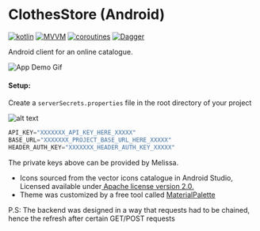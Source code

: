 # ClothesStore (Android)
[![kotlin](https://img.shields.io/badge/Kotlin-1.3.xx-blue)](https://kotlinlang.org/) [![MVVM ](https://img.shields.io/badge/Architecture-MVVM-brightgreen)](https://developer.android.com/jetpack/guide) [![coroutines](https://img.shields.io/badge/Kotlin-Coroutines-orange)](https://developer.android.com/kotlin/coroutines) [![Dagger](https://img.shields.io/badge/Dagger-Hilt-orange)](https://dagger.dev/hilt)

Android client for an online catalogue.

![App Demo Gif](https://user-images.githubusercontent.com/13585693/86788698-5b555800-c05e-11ea-880f-3a0afcb85f1f.gif)


#### Setup:
Create a `serverSecrets.properties` file in the root directory of your project

![alt text](https://user-images.githubusercontent.com/13585693/86789145-e3d3f880-c05e-11ea-8525-03ff1879d45f.png "serverSecrets setup")

```kotlin
API_KEY="XXXXXXX_API_KEY_HERE_XXXXX"
BASE_URL="XXXXXXX_PROJECT_BASE_URL_HERE_XXXXX"
HEADER_AUTH_KEY="XXXXXXX_HEADER_AUTH_KEY_XXXXX"
```

The private keys above can be provided by Melissa.


- Icons sourced from the vector icons catalogue in Android Studio, Licensed available under[ Apache license version 2.0.](https://www.apache.org/licenses/LICENSE-2.0.html)
- Theme was customized by a free tool called [MaterialPalette](https://www.materialpalette.com/brown/grey)


P.S: The backend was designed in a way that requests had to be chained, hence the refresh after certain GET/POST requests
